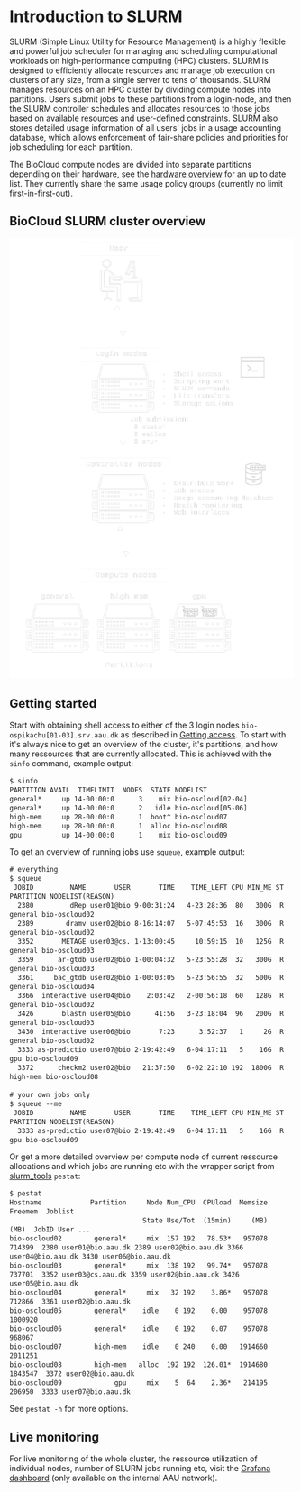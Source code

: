 # Introduction to SLURM
SLURM (Simple Linux Utility for Resource Management) is a highly flexible and powerful job scheduler for managing and scheduling computational workloads on high-performance computing (HPC) clusters. SLURM is designed to efficiently allocate resources and manage job execution on clusters of any size, from a single server to tens of thousands. SLURM manages resources on an HPC cluster by dividing compute nodes into partitions. Users submit jobs to these partitions from a login-node, and then the SLURM controller schedules and allocates resources to those jobs based on available resources and user-defined constraints. SLURM also stores detailed usage information of all users' jobs in a usage accounting database, which allows enforcement of fair-share policies and priorities for job scheduling for each partition.

The BioCloud compute nodes are divided into separate partitions depending on their hardware, see the [hardware overview](../index.md) for an up to date list. They currently share the same usage policy groups (currently no limit first-in-first-out).

## BioCloud SLURM cluster overview
![SLURM overview](img/slurm-overview-inverted.png)

## Getting started
Start with obtaining shell access to either of the 3 login nodes `bio-ospikachu[01-03].srv.aau.dk` as described in [Getting access](../access.md). To start with it's always nice to get an overview of the cluster, it's partitions, and how many ressources that are currently allocated. This is achieved with the `sinfo` command, example output:

```
$ sinfo
PARTITION AVAIL  TIMELIMIT  NODES  STATE NODELIST
general*     up 14-00:00:0      3    mix bio-oscloud[02-04]
general*     up 14-00:00:0      2   idle bio-oscloud[05-06]
high-mem     up 28-00:00:0      1  boot^ bio-oscloud07
high-mem     up 28-00:00:0      1  alloc bio-oscloud08
gpu          up 14-00:00:0      1    mix bio-oscloud09
```

To get an overview of running jobs use `squeue`, example output:
```
# everything
$ squeue
 JOBID         NAME       USER       TIME    TIME_LEFT CPU MIN_ME ST PARTITION NODELIST(REASON)
  2380         dRep user01@bio 9-00:31:24   4-23:28:36  80   300G  R   general bio-oscloud02
  2389        dramv user02@bio 8-16:14:07   5-07:45:53  16   300G  R   general bio-oscloud02
  3352       METAGE user03@cs. 1-13:00:45     10:59:15  10   125G  R   general bio-oscloud03
  3359      ar-gtdb user02@bio 1-00:04:32   5-23:55:28  32   300G  R   general bio-oscloud03
  3361     bac_gtdb user02@bio 1-00:03:05   5-23:56:55  32   500G  R   general bio-oscloud04
  3366  interactive user04@bio    2:03:42   2-00:56:18  60   128G  R   general bio-oscloud02
  3426       blastn user05@bio      41:56   3-23:18:04  96   200G  R   general bio-oscloud03
  3430  interactive user06@bio       7:23      3:52:37   1     2G  R   general bio-oscloud02
  3333 as-predictio user07@bio 2-19:42:49   6-04:17:11   5    16G  R       gpu bio-oscloud09
  3372      checkm2 user02@bio   21:37:50   6-02:22:10 192  1800G  R  high-mem bio-oscloud08

# your own jobs only
$ squeue --me
 JOBID         NAME       USER       TIME    TIME_LEFT CPU MIN_ME ST PARTITION NODELIST(REASON)
  3333 as-predictio user07@bio 2-19:42:49   6-04:17:11   5    16G  R       gpu bio-oscloud09
```

Or get a more detailed overview per compute node of current ressource allocations and which jobs are running etc with the wrapper script from [slurm_tools](https://github.com/OleHolmNielsen/Slurm_tools) `pestat`:
```
$ pestat
Hostname            Partition     Node Num_CPU  CPUload  Memsize  Freemem  Joblist
                                 State Use/Tot  (15min)     (MB)     (MB)  JobID User ...
bio-oscloud02        general*     mix  157 192   78.53*   957078   714399  2380 user01@bio.aau.dk 2389 user02@bio.aau.dk 3366 user04@bio.aau.dk 3430 user06@bio.aau.dk  
bio-oscloud03        general*     mix  138 192   99.74*   957078   737701  3352 user03@cs.aau.dk 3359 user02@bio.aau.dk 3426 user05@bio.aau.dk  
bio-oscloud04        general*     mix   32 192    3.86*   957078   712866  3361 user02@bio.aau.dk  
bio-oscloud05        general*    idle    0 192    0.00    957078  1000920   
bio-oscloud06        general*    idle    0 192    0.07    957078   968067   
bio-oscloud07        high-mem    idle    0 240    0.00   1914660  2011251   
bio-oscloud08        high-mem   alloc  192 192  126.01*  1914680  1843547  3372 user02@bio.aau.dk  
bio-oscloud09             gpu     mix    5  64    2.36*   214195   206950  3333 user07@bio.aau.dk  
```

See `pestat -h` for more options.

## Live monitoring
For live monitoring of the whole cluster, the ressource utilization of individual nodes, number of SLURM jobs running etc, visit the [Grafana dashboard](http://bio-ospikachu04.srv.aau.dk:3000/dashboards) (only available on the internal AAU network).
